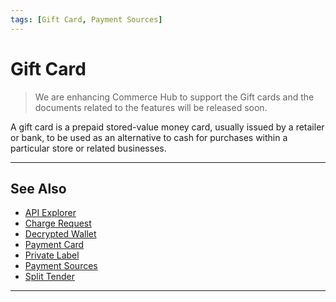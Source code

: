 ```yaml
---
tags: [Gift Card, Payment Sources]
---
```



# Gift Card

<!-- theme: danger -->
>We are enhancing Commerce Hub to support the Gift cards and the documents related to the features will be released soon.

A gift card is a prepaid stored-value money card, usually issued by a retailer or bank, to be used as an alternative to cash for purchases within a particular store or related businesses.

---

## See Also

- [API Explorer](../api/?type=post&path=/payments/v1/charges)
- [Charge Request](?path=docs/Resources/API-Documents/Payments/Charges.md)
- [Decrypted Wallet](?path=docs/Resources/Guides/Payment-Sources/Decrypted-Wallet.md)
- [Payment Card](?path=docs/Resources/Guides/Payment-Sources/Payment-Card.md)
- [Private Label](?path=docs/Resources/Guides/Payment-Sources/Private-Label.md)
- [Payment Sources](?path=docs/Resources/Guides/Payment-Sources/Source-Type.md)
- [Split Tender](?path=docs/Resources/Guides/Split-Tender.md)

---

